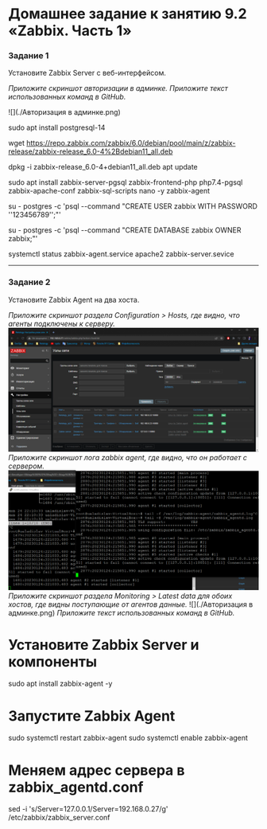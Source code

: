 # Домашнее задание к занятию 9.2 «Zabbix. Часть 1»

### Задание 1 

Установите Zabbix Server с веб-интерфейсом.

*Приложите скриншот авторизации в админке.*
*Приложите текст использованных команд в GitHub.*

![](./Авторизация в админке.png)

sudo apt install postgresql-14

wget https://repo.zabbix.com/zabbix/6.0/debian/pool/main/z/zabbix-release/zabbix-release_6.0-4%2Bdebian11_all.deb

dpkg -i zabbix-release_6.0-4+debian11_all.deb 
apt update 

sudo apt install zabbix-server-pgsql zabbix-frontend-php php7.4-pgsql zabbix-apache-conf zabbix-sql-scripts nano -y zabbix-agent 

su - postgres -c 'psql --command "CREATE USER zabbix WITH PASSWORD '\'123456789\'';"'

su - postgres -c 'psql --command "CREATE DATABASE zabbix OWNER zabbix;"'

systemctl status zabbix-agent.service apache2 zabbix-server.sevice

---

### Задание 2 

Установите Zabbix Agent на два хоста.

*Приложите скриншот раздела Configuration > Hosts, где видно, что агенты подключены к серверу.*
![](./Hosts_active.png)
*Приложите скриншот лога zabbix agent, где видно, что он работает с сервером.*
![](./log_listening.png)
*Приложите скриншот раздела Monitoring > Latest data для обоих хостов, где видны поступающие от агентов данные.*
![](./Авторизация в админке.png)
*Приложите текст использованных команд в GitHub.*
# Установите Zabbix Server и компоненты
sudo apt install zabbix-agent -y
# Запустите Zabbix Agent
sudo systemctl restart zabbix-agent
sudo systemctl enable zabbix-agent
# Меняем адрес сервера в zabbix_agentd.conf
sed -i 's/Server=127.0.0.1/Server=192.168.0.27/g' /etc/zabbix/zabbix_server.conf
